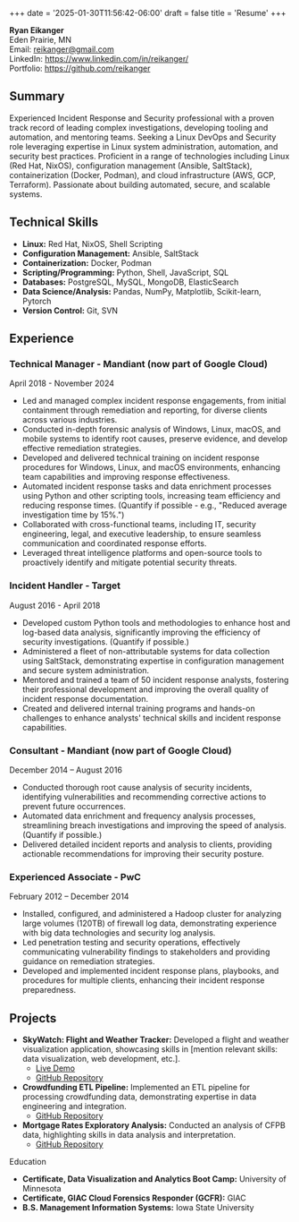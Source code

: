 +++
date = '2025-01-30T11:56:42-06:00'
draft = false
title = 'Resume'
+++

**Ryan Eikanger**  
Eden Prairie, MN  
Email: [reikanger@gmail.com](mailto:reikanger@gmail.com)  
LinkedIn: https://www.linkedin.com/in/reikanger/  
Portfolio: https://github.com/reikanger

## Summary
Experienced Incident Response and Security professional with a proven track record of leading complex investigations, developing tooling and automation, and mentoring teams. Seeking a Linux DevOps and Security role leveraging expertise in Linux system administration, automation, and security best practices. Proficient in a range of technologies including Linux (Red Hat, NixOS), configuration management (Ansible, SaltStack), containerization (Docker, Podman), and cloud infrastructure (AWS, GCP, Terraform).  Passionate about building automated, secure, and scalable systems.

## Technical Skills
* **Linux:** Red Hat, NixOS, Shell Scripting
* **Configuration Management:** Ansible, SaltStack
* **Containerization:** Docker, Podman
* **Scripting/Programming:** Python, Shell, JavaScript, SQL
* **Databases:** PostgreSQL, MySQL, MongoDB, ElasticSearch
* **Data Science/Analysis:** Pandas, NumPy, Matplotlib, Scikit-learn, Pytorch
* **Version Control:** Git, SVN

## Experience
### Technical Manager - Mandiant (now part of Google Cloud)
April 2018 - November 2024

* Led and managed complex incident response engagements, from initial containment through remediation and reporting, for diverse clients across various industries.
* Conducted in-depth forensic analysis of Windows, Linux, macOS, and mobile systems to identify root causes, preserve evidence, and develop effective remediation strategies.
* Developed and delivered technical training on incident response procedures for Windows, Linux, and macOS environments, enhancing team capabilities and improving response effectiveness.
* Automated incident response tasks and data enrichment processes using Python and other scripting tools, increasing team efficiency and reducing response times.  (Quantify if possible - e.g., "Reduced average investigation time by 15%.")
* Collaborated with cross-functional teams, including IT, security engineering, legal, and executive leadership, to ensure seamless communication and coordinated response efforts.
* Leveraged threat intelligence platforms and open-source tools to proactively identify and mitigate potential security threats.

### Incident Handler - Target
August 2016 - April 2018

* Developed custom Python tools and methodologies to enhance host and log-based data analysis, significantly improving the efficiency of security investigations.  (Quantify if possible.)
* Administered a fleet of non-attributable systems for data collection using SaltStack, demonstrating expertise in configuration management and secure system administration.
* Mentored and trained a team of 50 incident response analysts, fostering their professional development and improving the overall quality of incident response documentation.
* Created and delivered internal training programs and hands-on challenges to enhance analysts' technical skills and incident response capabilities.

### Consultant - Mandiant (now part of Google Cloud)
December 2014 – August 2016

* Conducted thorough root cause analysis of security incidents, identifying vulnerabilities and recommending corrective actions to prevent future occurrences.
* Automated data enrichment and frequency analysis processes, streamlining breach investigations and improving the speed of analysis.  (Quantify if possible.)
* Delivered detailed incident reports and analysis to clients, providing actionable recommendations for improving their security posture.

### Experienced Associate - PwC
February 2012 – December 2014

* Installed, configured, and administered a Hadoop cluster for analyzing large volumes (120TB) of firewall log data, demonstrating experience with big data technologies and security log analysis.
* Led penetration testing and security operations, effectively communicating vulnerability findings to stakeholders and providing guidance on remediation strategies.
* Developed and implemented incident response plans, playbooks, and procedures for multiple clients, enhancing their incident response preparedness.

## Projects

* **SkyWatch: Flight and Weather Tracker:** Developed a flight and weather visualization application, showcasing skills in [mention relevant skills: data visualization, web development, etc.].
  - [Live Demo](https://skywatch.reika.io/)
  - [GitHub Repository](https://github.com/reikanger/skywatch)
* **Crowdfunding ETL Pipeline:** Implemented an ETL pipeline for processing crowdfunding data, demonstrating expertise in data engineering and integration.
  - [GitHub Repository](https://github.com/reikanger/crowdfunding-etl)
* **Mortgage Rates Exploratory Analysis:** Conducted an analysis of CFPB data, highlighting skills in data analysis and interpretation.
  - [GitHub Repository](https://github.com/reikanger/mortgage-rate-insights)

Education

* **Certificate, Data Visualization and Analytics Boot Camp:** University of Minnesota
* **Certificate, GIAC Cloud Forensics Responder (GCFR):** GIAC
* **B.S. Management Information Systems:** Iowa State University

